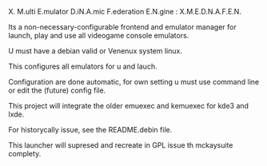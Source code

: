 
X. M.ulti E.mulator D.iN.A.mic F.ederation E.N.gine : X.M.E.D.N.A.F.E.N. 


Its a non-necessary-configurable frontend and emulator manager 
for launch, play and use all videogame console emulators.

U must have a debian valid or Venenux system linux.

This configures all emulators for u and lauch.

Configuration are done automatic, for own setting u must 
use command line or edit the (future) config file.

This project will integrate the older emuexec and kemuexec for kde3 and lxde.

For historycally issue, see the README.debin file.

This launcher will supresed and recreate in GPL issue th mckaysuite complety.
